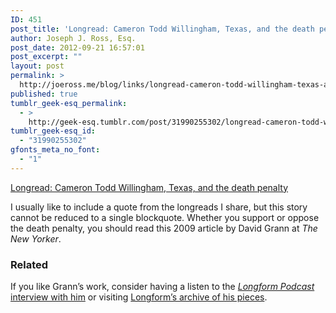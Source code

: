 ```yaml
---
ID: 451
post_title: 'Longread: Cameron Todd Willingham, Texas, and the death penalty'
author: Joseph J. Ross, Esq.
post_date: 2012-09-21 16:57:01
post_excerpt: ""
layout: post
permalink: >
  http://joeross.me/blog/links/longread-cameron-todd-willingham-texas-and-the/
published: true
tumblr_geek-esq_permalink:
  - >
    http://geek-esq.tumblr.com/post/31990255302/longread-cameron-todd-willingham-texas-and-the
tumblr_geek-esq_id:
  - "31990255302"
gfonts_meta_no_font:
  - "1"
---
```

<a href='http://www.newyorker.com/reporting/2009/09/07/090907fa_fact_grann?currentPage=all'>Longread: Cameron Todd Willingham, Texas, and the death penalty</a><div class="link_description"><p>I usually like to include a quote from the longreads I share, but this story cannot be reduced to a single blockquote. Whether you support or oppose the death penalty, you should read this 2009 article by David Grann at <em>The New Yorker</em>.</p>

<h3>Related</h3>

<p>If you like Grann&#8217;s work, consider having a listen to the <a href="http://longformpodcast.tumblr.com/post/29972380978/david-grann" target="_blank"><em>Longform Podcast</em> interview with him</a> or visiting <a href="http://longform.org/author/david-grann-2/" target="_blank">Longform&#8217;s archive of his pieces</a>.</p></div>